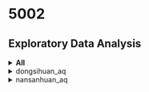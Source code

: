 # 5002 

##  Exploratory Data Analysis

<details>
  <summary>  <b>All</b>  </summary>

| Station | Distribution | Top Features |
|:------:| ------ | ------ | 
| aotizhongxin_aq | <img src="https://github.com/sysu-zjw/MSBD-2018Fall/blob/master/img/5002Proj/aotizhongxin_aq.png" width="240"> | <img src="https://github.com/sysu-zjw/MSBD-2018Fall/blob/master/img/5002Proj/aotizhongxin_aq_HorizonGraph.png" width="240">
| badaling_aq
| <img src="https://github.com/sysu-zjw/MSBD-2018Fall/blob/master/img/5002Proj/badaling_aq.png" width="240">
| <img src="https://github.com/sysu-zjw/MSBD-2018Fall/blob/master/img/5002Proj/badaling_aq_HorizonGraph.png" width="240">
| beibuxinqu_aq
| <img src="https://github.com/sysu-zjw/MSBD-2018Fall/blob/master/img/5002Proj/beibuxinqu_aq.png" width="240">
| <img src="https://github.com/sysu-zjw/MSBD-2018Fall/blob/master/img/5002Proj/beibuxinqu_aq_HorizonGraph.png" width="240">
| daxing_aq
| <img src="https://github.com/sysu-zjw/MSBD-2018Fall/blob/master/img/5002Proj/daxing_aq.png" width="240">
| <img src="https://github.com/sysu-zjw/MSBD-2018Fall/blob/master/img/5002Proj/daxing_aq_HorizonGraph.png" width="240">
| dingling_aq
| <img src="https://github.com/sysu-zjw/MSBD-2018Fall/blob/master/img/5002Proj/dingling_aq.png" width="240">
| <img src="https://github.com/sysu-zjw/MSBD-2018Fall/blob/master/img/5002Proj/dingling_aq_HorizonGraph.png" width="240">
| donggaocun_aq
| <img src="https://github.com/sysu-zjw/MSBD-2018Fall/blob/master/img/5002Proj/donggaocun_aq.png" width="240">
| <img src="https://github.com/sysu-zjw/MSBD-2018Fall/blob/master/img/5002Proj/donggaocun_aq_HorizonGraph.png" width="240">
| dongsi_aq
| <img src="https://github.com/sysu-zjw/MSBD-2018Fall/blob/master/img/5002Proj/dongsi_aq.png" width="240">
| <img src="https://github.com/sysu-zjw/MSBD-2018Fall/blob/master/img/5002Proj/dongsi_aq_HorizonGraph.png" width="240">
| dongsihuan_aq
| <img src="https://github.com/sysu-zjw/MSBD-2018Fall/blob/master/img/5002Proj/dongsihuan_aq.png" width="240">
| <img src="https://github.com/sysu-zjw/MSBD-2018Fall/blob/master/img/5002Proj/dongsihuan_aq_HorizonGraph.png" width="240">
| fangshan_aq
| <img src="https://github.com/sysu-zjw/MSBD-2018Fall/blob/master/img/5002Proj/fangshan_aq.png" width="240">
| <img src="https://github.com/sysu-zjw/MSBD-2018Fall/blob/master/img/5002Proj/fangshan_aq_HorizonGraph.png" width="240">
| fengtaihuayuan_aq
| <img src="https://github.com/sysu-zjw/MSBD-2018Fall/blob/master/img/5002Proj/fengtaihuayuan_aq.png" width="240">
| <img src="https://github.com/sysu-zjw/MSBD-2018Fall/blob/master/img/5002Proj/fengtaihuayuan_aq_HorizonGraph.png" width="240">
| guanyuan_aq
| <img src="https://github.com/sysu-zjw/MSBD-2018Fall/blob/master/img/5002Proj/guanyuan_aq.png" width="240">
| <img src="https://github.com/sysu-zjw/MSBD-2018Fall/blob/master/img/5002Proj/guanyuan_aq_HorizonGraph.png" width="240">
| gucheng_aq
| <img src="https://github.com/sysu-zjw/MSBD-2018Fall/blob/master/img/5002Proj/gucheng_aq.png" width="240">
| <img src="https://github.com/sysu-zjw/MSBD-2018Fall/blob/master/img/5002Proj/gucheng_aq_HorizonGraph.png" width="240">
| huairou_aq
| <img src="https://github.com/sysu-zjw/MSBD-2018Fall/blob/master/img/5002Proj/huairou_aq.png" width="240">
| <img src="https://github.com/sysu-zjw/MSBD-2018Fall/blob/master/img/5002Proj/huairou_aq_HorizonGraph.png" width="240">
| liulihe_aq
| <img src="https://github.com/sysu-zjw/MSBD-2018Fall/blob/master/img/5002Proj/liulihe_aq.png" width="240">
| <img src="https://github.com/sysu-zjw/MSBD-2018Fall/blob/master/img/5002Proj/liulihe_aq_HorizonGraph.png" width="240">
| mentougou_aq
| <img src="https://github.com/sysu-zjw/MSBD-2018Fall/blob/master/img/5002Proj/mentougou_aq.png" width="240">
| <img src="https://github.com/sysu-zjw/MSBD-2018Fall/blob/master/img/5002Proj/mentougou_aq_HorizonGraph.png" width="240">
| miyun_aq
| <img src="https://github.com/sysu-zjw/MSBD-2018Fall/blob/master/img/5002Proj/miyun_aq.png" width="240">
| <img src="https://github.com/sysu-zjw/MSBD-2018Fall/blob/master/img/5002Proj/miyun_aq_HorizonGraph.png" width="240">
| miyunshuiku_aq
| <img src="https://github.com/sysu-zjw/MSBD-2018Fall/blob/master/img/5002Proj/miyunshuiku_aq.png" width="240">
| <img src="https://github.com/sysu-zjw/MSBD-2018Fall/blob/master/img/5002Proj/miyunshuiku_aq_HorizonGraph.png" width="240">
| nansanhuan_aq
| <img src="https://github.com/sysu-zjw/MSBD-2018Fall/blob/master/img/5002Proj/nansanhuan_aq.png" width="240">
| <img src="https://github.com/sysu-zjw/MSBD-2018Fall/blob/master/img/5002Proj/nansanhuan_aq_HorizonGraph.png" width="240">
| nongzhanguan_aq
| <img src="https://github.com/sysu-zjw/MSBD-2018Fall/blob/master/img/5002Proj/nongzhanguan_aq.png" width="240">
| <img src="https://github.com/sysu-zjw/MSBD-2018Fall/blob/master/img/5002Proj/nongzhanguan_aq_HorizonGraph.png" width="240">
| pingchang_aq
| <img src="https://github.com/sysu-zjw/MSBD-2018Fall/blob/master/img/5002Proj/pingchang_aq.png" width="240">
| <img src="https://github.com/sysu-zjw/MSBD-2018Fall/blob/master/img/5002Proj/pingchang_aq_HorizonGraph.png" width="240">
| pinggu_aq
| <img src="https://github.com/sysu-zjw/MSBD-2018Fall/blob/master/img/5002Proj/pinggu_aq.png" width="240">
| <img src="https://github.com/sysu-zjw/MSBD-2018Fall/blob/master/img/5002Proj/pinggu_aq_HorizonGraph.png" width="240">
| qianmen_aq
| <img src="https://github.com/sysu-zjw/MSBD-2018Fall/blob/master/img/5002Proj/qianmen_aq.png" width="240">
| <img src="https://github.com/sysu-zjw/MSBD-2018Fall/blob/master/img/5002Proj/qianmen_aq_HorizonGraph.png" width="240">
| shunyi_aq
| <img src="https://github.com/sysu-zjw/MSBD-2018Fall/blob/master/img/5002Proj/shunyi_aq.png" width="240">
| <img src="https://github.com/sysu-zjw/MSBD-2018Fall/blob/master/img/5002Proj/shunyi_aq_HorizonGraph.png" width="240">
| tiantan_aq
| <img src="https://github.com/sysu-zjw/MSBD-2018Fall/blob/master/img/5002Proj/tiantan_aq.png" width="240">
| <img src="https://github.com/sysu-zjw/MSBD-2018Fall/blob/master/img/5002Proj/tiantan_aq_HorizonGraph.png" width="240">
| tongzhou_aq
| <img src="https://github.com/sysu-zjw/MSBD-2018Fall/blob/master/img/5002Proj/tongzhou_aq.png" width="240">
| <img src="https://github.com/sysu-zjw/MSBD-2018Fall/blob/master/img/5002Proj/tongzhou_aq_HorizonGraph.png" width="240">
| wanliu_aq
| <img src="https://github.com/sysu-zjw/MSBD-2018Fall/blob/master/img/5002Proj/wanliu_aq.png" width="240">
| <img src="https://github.com/sysu-zjw/MSBD-2018Fall/blob/master/img/5002Proj/wanliu_aq_HorizonGraph.png" width="240">
| wanshouxigong_aq
| <img src="https://github.com/sysu-zjw/MSBD-2018Fall/blob/master/img/5002Proj/wanshouxigong_aq.png" width="240">
| <img src="https://github.com/sysu-zjw/MSBD-2018Fall/blob/master/img/5002Proj/wanshouxigong_aq_HorizonGraph.png" width="240">
| xizhimenbei_aq
| <img src="https://github.com/sysu-zjw/MSBD-2018Fall/blob/master/img/5002Proj/xizhimenbei_aq.png" width="240">
| <img src="https://github.com/sysu-zjw/MSBD-2018Fall/blob/master/img/5002Proj/xizhimenbei_aq_HorizonGraph.png" width="240">
| yanqin_aq
| <img src="https://github.com/sysu-zjw/MSBD-2018Fall/blob/master/img/5002Proj/yanqin_aq.png" width="240">
| <img src="https://github.com/sysu-zjw/MSBD-2018Fall/blob/master/img/5002Proj/yanqin_aq_HorizonGraph.png" width="240">
| yizhuang_aq
| <img src="https://github.com/sysu-zjw/MSBD-2018Fall/blob/master/img/5002Proj/yizhuang_aq.png" width="240">
| <img src="https://github.com/sysu-zjw/MSBD-2018Fall/blob/master/img/5002Proj/yizhuang_aq_HorizonGraph.png" width="240">
| yongdingmennei_aq
| <img src="https://github.com/sysu-zjw/MSBD-2018Fall/blob/master/img/5002Proj/yongdingmennei_aq.png" width="240">
| <img src="https://github.com/sysu-zjw/MSBD-2018Fall/blob/master/img/5002Proj/yongdingmennei_aq_HorizonGraph.png" width="240">
| yongledian_aq
| <img src="https://github.com/sysu-zjw/MSBD-2018Fall/blob/master/img/5002Proj/yongledian_aq.png" width="240">
| <img src="https://github.com/sysu-zjw/MSBD-2018Fall/blob/master/img/5002Proj/yongledian_aq_HorizonGraph.png" width="240">
| yufa_aq
| <img src="https://github.com/sysu-zjw/MSBD-2018Fall/blob/master/img/5002Proj/yufa_aq.png" width="240">
| <img src="https://github.com/sysu-zjw/MSBD-2018Fall/blob/master/img/5002Proj/yufa_aq_HorizonGraph.png" width="240">
| yungang_aq
| <img src="https://github.com/sysu-zjw/MSBD-2018Fall/blob/master/img/5002Proj/yungang_aq.png" width="240">
| <img src="https://github.com/sysu-zjw/MSBD-2018Fall/blob/master/img/5002Proj/yungang_aq_HorizonGraph.png" width="240">
| zhiwuyuan_aq
| <img src="https://github.com/sysu-zjw/MSBD-2018Fall/blob/master/img/5002Proj/zhiwuyuan_aq.png" width="240">
| <img src="https://github.com/sysu-zjw/MSBD-2018Fall/blob/master/img/5002Proj/zhiwuyuan_aq_HorizonGraph.png" width="240">

</details>


<details>
  <summary>dongsihuan_aq</summary>
<b>AQ Distribution of 2018</b>
<img src="https://github.com/sysu-zjw/MSBD-2018Fall/blob/master/img/5002Proj/dongsihuan_aq.png" >

<table border=0 >
    <tbody>
        <tr>
            <td width="20%" >  <b>AQ Distribution of 2018</b></td>
            <td width="80%"> <img src="https://github.com/sysu-zjw/MSBD-2018Fall/blob/master/img/5002Proj/dongsihuan_aq.png"> </td>
        </tr>
        <tr>
            <td width="20%" >  <b>Horizon Graph of AQ</b> </td>
            <td width="80%"> <img src="https://github.com/sysu-zjw/MSBD-2018Fall/blob/master/img/5002Proj/dongsihuan_aq.png"> </td>
        </tr>
    </tbody>
</table>

</details>




<details>
  <summary>nansanhuan_aq</summary>
<img src="https://github.com/sysu-zjw/MSBD-2018Fall/blob/master/img/5002Proj/nansanhuan_aq.png" width="240">
</details>







